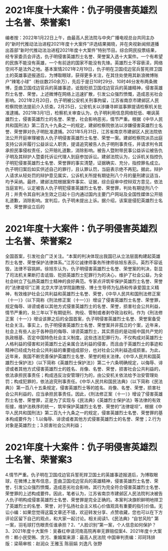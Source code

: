 # 2021年度十大案件：仇子明侵害英雄烈士名誉、荣誉案1

编者按：2022年1月22日上午，由最高人民法院与中央广播电视总台共同主办的“新时代推动法治进程2021年度十大案件”评选结果揭晓，并在央视新闻频道播出首部“新时代推动法治进程2021年度十大案件”特别节目。综合网民投票结果，经专家委员会评选，仇子明侵害英雄烈士名誉、荣誉案入选十大案件。一个有希望的民族不能没有英雄，一个有前途的国家不能没有先锋。英雄烈士不容亵渎，网络空间不是法外之地。基本案情2021年2月19日，仇子明在卫国戍边官兵誓死捍卫国土的英雄事迹报道后，为博取眼球，获得更多关注，在其住处使用其新浪微博账户“辣笔小球”（粉丝数250余万），先后于是日10时29分、10时46分发布两条微博，歪曲卫国戍边官兵的英雄事迹，诋毁贬损卫国戍边官兵的英雄精神，侵害英雄烈士名誉、荣誉。上述微博在网络上迅速扩散，引发公众强烈愤慨，造成恶劣社会影响。2021年2月20日，仇子明被公安机关刑事拘留，江苏省南京市建邺区人民检察院依法提前介入侦查。2月25日，公安机关以涉嫌寻衅滋事罪提请检察机关批准逮捕。2021年3月1日，检察机关审查认为，仇子明利用信息网络贬低、嘲讽英雄烈士，侵害英雄烈士的名誉、荣誉，社会影响恶劣，情节严重。根据《中华人民共和国刑法》第二百九十九条之一的规定，建邺检察院依法以涉嫌侵害英雄烈士名誉、荣誉罪对仇子明批准逮捕。2021年5月31日，江苏省南京市建邺区人民法院依法公开开庭审理被告人仇子明侵害英雄烈士名誉、荣誉一案。建邺检察院派员出庭支持公诉并履行公益诉讼人职责，提请追究被告人仇子明刑事责任，并请求判令其承担民事侵权责任，公开赔礼道歉，消除影响。被告人暨附带民事公益诉讼被告仇子明及其辩护人暨委托诉讼代理人到庭参加诉讼。建邺法院认为，公诉机关指控仇子明犯侵害英雄烈士名誉、荣誉罪的事实清楚，证据确实、充分，指控罪名成立。仇子明归案后如实供述自己的罪行，且认罪认罚，当庭表示绝不再犯。据此，辩护人请求从轻处罚的辩护意见属实，公诉机关所提有期徒刑八个月的量刑建议适当，均予采纳。最终，建邺法院根据案件事实、证据，综合庭审中控辩双方意见，依法当庭宣判，认定被告人仇子明犯侵害英雄烈士名誉、荣誉罪，判处有期徒刑八个月；并责令其自判决生效之日起十日内通过国内主要门户网站及全国性媒体公开赔礼道歉，消除影响。宣判后，仇子明未提出上诉。据介绍，该案是侵犯英雄烈士名誉、荣誉罪设立后的

# 2021年度十大案件：仇子明侵害英雄烈士名誉、荣誉案2

全国首案，引发社会广泛关注。“本案的判决体现出我国已从立法层面构建起英雄烈士名誉、荣誉保护法律体系。”江苏亿诚律师事务所律师徐旭东表示。英烈不容诋毁，法律不容挑衅。徐旭东认为，仇子明侵害英雄烈士名誉、荣誉案的判决，彰显了司法机关果断打击诋毁、贬损英雄烈士犯罪行为的决心，维护了社会公益，为全社会树立了弘扬英雄烈士精神的良好典范。专家点评筑牢保护英雄烈士名誉、荣誉的“法律堤坝”江溯 北京大学法学院副教授、博士生导师为弘扬和传承爱国主义精神，有效维护社会公共利益和英雄烈士名誉、荣誉，《中华人民共和国刑法修正案（十一）》（以下简称《刑法修正案（十一）》）增设了侵害英雄烈士名誉、荣誉罪，规定侮辱、诽谤或者以其他方式侵害英雄烈士的名誉、荣誉，损害社会公共利益，情节严重的，处三年以下有期徒刑、拘役、管制或者剥夺政治权利。作为《刑法修正案（十一）》增设该罪之后的全国首案，仇子明侵害英雄烈士名誉、荣誉案备受社会关注。事实上，仇子明侵害英雄烈士名誉、荣誉案并非孤立的个案，近年来，社会上有些人出于各种目的侮辱、诽谤英雄烈士，其实质目的是动摇中国共产党的执政根基、否定中国特色社会主义制度。这些违法犯罪行为，不仅构成对英雄烈士人格利益的侵害和对英雄烈士近亲属合法利益的侵害，而且由于英雄烈士的事迹和精神已经成为社会公共利益的重要组成部分，也对社会公共利益造成损害。为此，近年来，我国不断完善保护英雄烈士名誉、荣誉的相关法律。《中华人民共和国英雄烈士保护法》（以下简称《英雄烈士保护法》）第二十六条明确规定，以侮辱、诽谤或者其他方式侵害英雄烈士的姓名、肖像、名誉、荣誉，损害社会公共利益的，依法承担民事责任；构成违反治安管理行为的，由公安机关依法给予治安管理处罚；构成犯罪的，依法追究刑事责任。《中华人民共和国民法典》（以下简称《民法典》）第一百八十五条规定，侵害英雄烈士等的姓名、肖像、名誉、荣誉，损害社会公共利益的，应当承担民事责任。因此，《刑法修正案（十一）》增设了侵害英雄烈士名誉、荣誉罪，正是为了实现与《民法典》《英雄烈士保护法》等法律的有效衔接，维护法秩序的统一，筑牢保护英雄烈士名誉、荣誉的“法律堤坝”。根据《中华人民共和国刑法》第二百九十九条之一的规定，侵害英雄烈士名誉、荣誉罪的基本构成要件为：1.以侮辱、诽谤或者其他方式侵害英雄烈士的名誉、荣誉；2.行为对象是英雄烈士；3.损害社会公共利益；

# 2021年度十大案件：仇子明侵害英雄烈士名誉、荣誉案3

4.情节严重。仇子明在卫国戍边官兵誓死捍卫国土的英雄事迹报道后，为博取眼球，在微博上发布信息，歪曲卫国戍边官兵的英雄精神，侵害英雄烈士名誉、荣誉，引发公众强烈愤慨，造成恶劣社会影响，其行为完全符合侵害英雄烈士名誉、荣誉罪的上述构成要件。因此，笔者认为，江苏省南京市建邺区人民法院判决被告人仇子明构成侵害英雄烈士名誉、荣誉罪是完全正确的。本案判决旗帜鲜明地捍卫了英雄烈士的名誉、荣誉，对于弘扬社会主义核心价值观具有重要的指引价值。无讼小编：如果您觉得这篇文章还不错，欢迎转发分享、点赞收藏，您也可以在下方评论区留下自己的观点，和大家一起讨论。相关阅读1、《民法典》“自甘风险” 第一案，羽毛球打伤眼责任谁承担？2、“人脸识别”第一案，个人信息如何保护？3、2021年度十大案件：吴春红申请河南高院再审无罪赔偿案4、2021年度十大案件：赖小民受贿、贪污、重婚案来源：最高人民法院 中国审判责编：邓珂玮排版：梁萌审核：赵润众 王雅玉 陈丽娟 刘逸凡 张野

